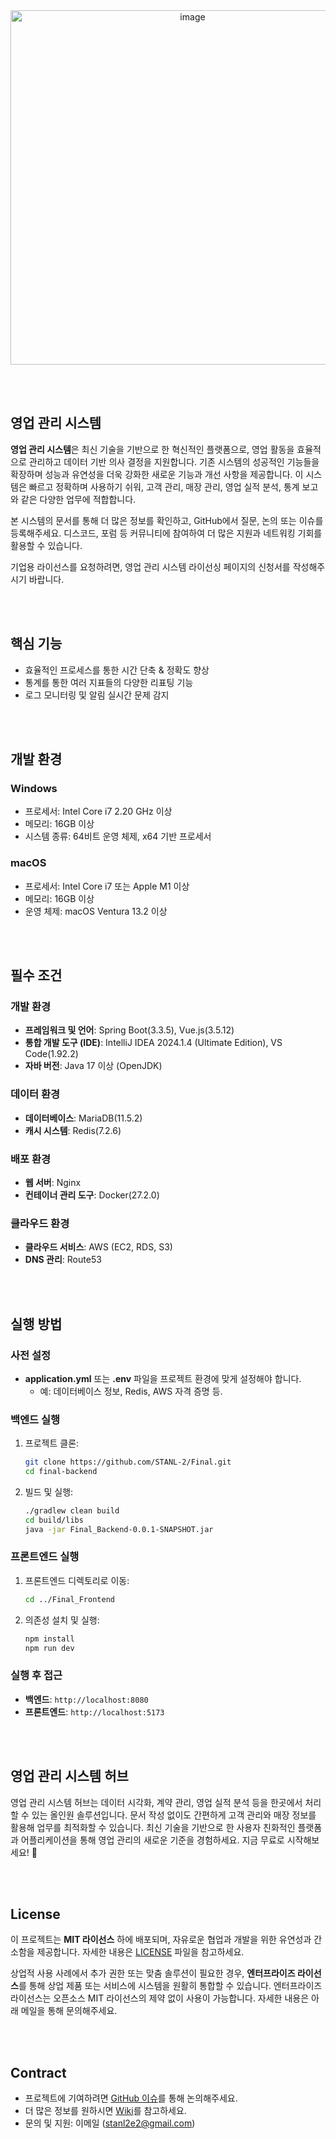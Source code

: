 <div align="center">
    <img width="567" alt="image" src="https://github.com/user-attachments/assets/eda73c3a-7ccd-47ba-b9d7-63231b25ad36">
</div>

<br><br>

## 영업 관리 시스템
**영업 관리 시스템**은 최신 기술을 기반으로 한 혁신적인 플랫폼으로, 영업 활동을 효율적으로 관리하고 데이터 기반 의사 결정을 지원합니다. 기존 시스템의 성공적인 기능들을 확장하며 성능과 유연성을 더욱 강화한 새로운 기능과 개선 사항을 제공합니다. 이 시스템은 빠르고 정확하며 사용하기 쉬워, 고객 관리, 매장 관리, 영업 실적 분석, 통계 보고와 같은 다양한 업무에 적합합니다.

본 시스템의 문서를 통해 더 많은 정보를 확인하고, GitHub에서 질문, 논의 또는 이슈를 등록해주세요. 디스코드, 포럼 등 커뮤니티에 참여하여 더 많은 지원과 네트워킹 기회를 활용할 수 있습니다.

기업용 라이선스를 요청하려면, 영업 관리 시스템 라이선싱 페이지의 신청서를 작성해주시기 바랍니다.

<br><br>

## 핵심 기능
- 효율적인 프로세스를 통한 시간 단축 & 정확도 향상
- 통계를 통한 여러 지표들의 다양한 리표팅 기능
- 로그 모니터링 및 알림 실시간 문제 감지

<br><br>

##  개발 환경
### Windows
- 프로세서: Intel Core i7 2.20 GHz 이상  
- 메모리: 16GB 이상  
- 시스템 종류: 64비트 운영 체제, x64 기반 프로세서  

### macOS
- 프로세서: Intel Core i7 또는 Apple M1 이상  
- 메모리: 16GB 이상  
- 운영 체제: macOS Ventura 13.2 이상

<br><br>

## 필수 조건
### 개발 환경
- **프레임워크 및 언어**: Spring Boot(3.3.5), Vue.js(3.5.12)  
- **통합 개발 도구 (IDE)**: IntelliJ IDEA 2024.1.4 (Ultimate Edition), VS Code(1.92.2)
- **자바 버전**: Java 17 이상 (OpenJDK)
### 데이터 환경
- **데이터베이스**: MariaDB(11.5.2)  
- **캐시 시스템**: Redis(7.2.6)
### 배포 환경
- **웹 서버**: Nginx  
- **컨테이너 관리 도구**: Docker(27.2.0)
### 클라우드 환경
- **클라우드 서비스**: AWS (EC2, RDS, S3)  
- **DNS 관리**: Route53

<br><br>

## 실행 방법
### 사전 설정
- **application.yml** 또는 **.env** 파일을 프로젝트 환경에 맞게 설정해야 합니다.
  - 예: 데이터베이스 정보, Redis, AWS 자격 증명 등.
 
### 백엔드 실행
1. 프로젝트 클론:
    ```bash
    git clone https://github.com/STANL-2/Final.git
    cd final-backend
    ```
2. 빌드 및 실행:
    ```bash
    ./gradlew clean build
    cd build/libs
    java -jar Final_Backend-0.0.1-SNAPSHOT.jar
    ```

### 프론트엔드 실행
1. 프론트엔드 디렉토리로 이동:
    ```bash
    cd ../Final_Frontend
    ```
2. 의존성 설치 및 실행:
    ```bash
    npm install
    npm run dev
    ```

### 실행 후 접근
- **백엔드**: `http://localhost:8080`  
- **프론트엔드**: `http://localhost:5173`

<br><br>

## 영업 관리 시스템 허브

영업 관리 시스템 허브는 데이터 시각화, 계약 관리, 영업 실적 분석 등을 한곳에서 처리할 수 있는 올인원 솔루션입니다. 문서 작성 없이도 간편하게 고객 관리와 매장 정보를 활용해 업무를 최적화할 수 있습니다. 최신 기술을 기반으로 한 사용자 친화적인 플랫폼과 어플리케이션을 통해 영업 관리의 새로운 기준을 경험하세요. 지금 무료로 시작해보세요! 🚀

<br><br>

## License
이 프로젝트는 **MIT 라이선스** 하에 배포되며, 자유로운 협업과 개발을 위한 유연성과 간소함을 제공합니다. 자세한 내용은 [LICENSE](./LICENSE) 파일을 참고하세요.

상업적 사용 사례에서 추가 권한 또는 맞춤 솔루션이 필요한 경우, **엔터프라이즈 라이선스**를 통해 상업 제품 또는 서비스에 시스템을 원활히 통합할 수 있습니다. 엔터프라이즈 라이선스는 오픈소스 MIT 라이선스의 제약 없이 사용이 가능합니다. 자세한 내용은 아래 메일을 통해 문의해주세요.

<br><br>

## Contract

- 프로젝트에 기여하려면 [GitHub 이슈](https://github.com/STANL-2/Final/issues)를 통해 논의해주세요.
- 더 많은 정보를 원하시면 [Wiki](https://github.com/STANL-2/Final/wiki/STANL2%E2%80%90Final)를 참고하세요.
- 문의 및 지원: 이메일 (stanl2e2@gmail.com)



